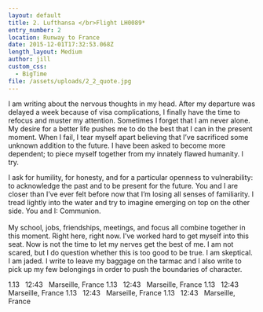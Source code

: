 ```yaml
---
layout: default
title: 2. Lufthansa </br>Flight LH0089*
entry_number: 2
location: Runway to France
date: 2015-12-01T17:32:53.068Z
length_layout: Medium
author: jill
custom_css:
  - BigTime
file: /assets/uploads/2_2_quote.jpg
---
```

I am writing about the nervous thoughts in my head. After my departure was delayed a week because of visa complications, I finally have the time to refocus and muster my attention. Sometimes I forget that I am never alone. My desire for a better life pushes me to do the best that I can in the present moment. When I fail, I tear myself apart believing that I’ve sacrificed some unknown addition to the future. I have been asked to become more dependent; to piece myself together from my innately flawed humanity. I try.

I ask for humility, for honesty, and for a particular openness to vulnerability: to acknowledge the past and to be present for the future. You and I are closer than I’ve ever felt before now that I’m losing all senses of familiarity. I tread lightly into the water and try to imagine emerging on top on the other side. You and I: <span class="blackletter">Communion</span>.\
\
My school, jobs, friendships, meetings, and focus all combine together in this moment. Right here, right now. I’ve worked hard to get myself into this seat. Now is not the time to let my nerves get the best of me. I am not scared, but I do question whether this is too good to be true. I am skeptical. I am jaded. I write to leave my baggage on the tarmac and I also write to pick up my few belongings in order to push the boundaries of character.

<div class="marquee">
  <span>1.13 &nbsp; 12:43 &nbsp; Marseille, France</span>
  <span>1.13 &nbsp; 12:43 &nbsp; Marseille, France</span>
  <span>1.13 &nbsp; 12:43 &nbsp; Marseille, France</span>
  <span>1.13 &nbsp; 12:43 &nbsp; Marseille, France</span>
  <span>1.13 &nbsp; 12:43 &nbsp; Marseille, France</span>
</div>